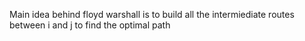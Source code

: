 Main idea behind floyd warshall is to build all the intermiediate routes between i and j to find the optimal path